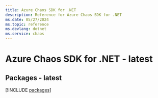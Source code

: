 ```yaml
---
title: Azure Chaos SDK for .NET
description: Reference for Azure Chaos SDK for .NET
ms.date: 05/27/2024
ms.topic: reference
ms.devlang: dotnet
ms.service: chaos
---
```

# Azure Chaos SDK for .NET - latest
## Packages - latest
[!INCLUDE [packages](chaos-index.md)]